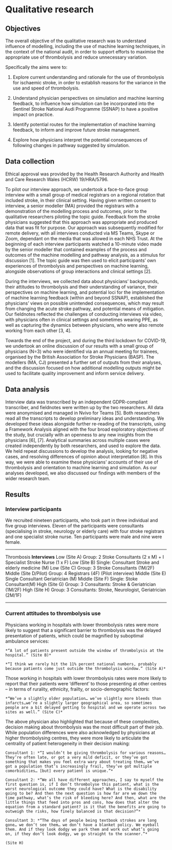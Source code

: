 # Qualitative research

## Objectives

The overall objective of the qualitative research was to understand influence of modelling, including the use of machine learning techniques, in the context of the national audit, in order to support efforts to maximise the appropriate use of thrombolysis and reduce unnecessary variation. 

Specifically the aims were to:

1. Explore current understanding and rationale for the use of thrombolysis for ischaemic stroke, in order to establish reasons for the variance in the use and speed of thrombolysis.

2. Understand physician perspectives on simulation and machine learning feedback, to influence how simulation can be incorporated into the Sentinel Stroke National Audi Programme (SSNAP) to have a positive impact on practice. 

3. Identify potential routes for the implementation of machine learning feedback, to inform and improve future stroke management.

4. Explore how physicians interpret the potential consequences of following changes in pathway suggested by simulation.

## Data collection

Ethical approval was provided by the Health Research Authority and Health and Care Research Wales (HCRW) 19/HRA/5796.

To pilot our interview approach, we undertook a face-to-face group interview with a small group of medical registrars on a regional rotation that included stroke, in their clinical setting. Having given written consent to interview, a senior modeller (MA) provided the registrars with a demonstration of the modelling process and outcomes, prior to the qualitative researchers piloting the topic guide. Feedback from the stroke physicians suggested that this approach was appropriate and produced data that was fit for purpose.
Our approach was subsequently modified for remote delivery, with all interviews conducted via MS Teams, Skype or Zoom, dependant on the media that was allowed in each NHS Trust. At the beginning of each interview participants watched a 10-minute video made by the senior modeller that contained examples of the process and outcomes of the machine modelling and pathway analysis, as a stimulus for discussion [1]. The topic guide was then used to elicit participants’ own experiences of thrombolysis and perspectives on machine learning, alongside observations of group interactions and clinical settings [2].

During the interviews, we collected data about physicians’ backgrounds, their attitudes to thrombolysis and their understanding of variance, their perspectives on machine learning, and potential loci for the implementation of machine learning feedback (within and beyond SSNAP), established the physicians’ views on possible unintended consequences, which may result from changing the acute stroke pathway, and potential means of mitigation. Our fieldnotes reflected the challenges of conducting interviews via video, with physicians often in clinical settings and sometimes wearing PPE, as well as capturing the dynamics between physicians, who were also remote working from each other [3, 4].

Towards the end of the project, and during the third lockdown for COVID-19, we undertook an online discussion of our results with a small group of physicians (N=3) who were identified via an annual meeting for trainees, organised by the British Association for Stroke Physicians (BASP). The modellers (MA, CJ) presented a further set of outputs from their analyses, and the discussion focused on how additional modelling outputs might be used to facilitate quality improvement and inform service delivery.

## Data analysis

Interview data was transcribed by an independent GDPR-compliant transcriber, and fieldnotes were written up by the two researchers. All data were anonymised and managed in Nvivo for Teams [5]. Both researchers read all the transcripts to develop preliminary ideas and understanding. We developed these ideas alongside further re-reading of the transcripts, using a Framework Analysis aligned with the four broad exploratory objectives of the study, but crucially with an openness to any new insights from the physicians [6], [7]. Analytical summaries across multiple cases were created independently by both researchers, and used to explore the data. We held repeat discussions to develop the analysis, looking for negative cases, and resolving differences of opinion about interpretation [8]. In this way, we were able to examine these physicians’ accounts of their use of thrombolysis and orientation to machine learning and simulation. As our analyses developed, we also discussed our findings with members of the wider research team.

## Results

### Interview participants

We recruited nineteen participants, who took part in three individual and five group interviews. Eleven of the participants were consultants (specialising in stroke, neurology or elderly care) with four stroke registrars and one specialist stroke nurse. Ten participants were male and nine were female. 

----------------------- ------------------------------------------------------------------------
  Thrombosis              **Interviews**
  Low (Site A)            Group: 2 Stoke Consultants (2 x M) + I Specialist Stroke Nurse (1 x F)
  Low (Site B)            Single: Consultant Stroke and elderly medicine (M)
  Low (Site C)            Group: 3 Stroke Consultants (1M/2F)
  Middle (Site D/Pilot)   Group: 4 Registrars (4F) (Pilot interview)
  Middle (Site E)         Single Consultant Geriatrician (M)
  Middle (Site F)         Single: Stoke Consultant(M)
  High (Site G)           Group: 3 Consultants: Stroke & Geriatrician (1M/2F)
  High (Site H)           Group: 3 Consultants: Stroke, Neurologist, Geriatrician (2M/1F)
  ----------------------- ------------------------------------------------------------------------
  
  


### Current attitudes to thrombolysis use
Physicians working in hospitals with lower thrombolysis rates were more likely to suggest that a significant barrier to thrombolysis was the delayed presentation of patients, which could be magnified by suboptimal ambulance services:

```{admonition} Quote
*“A lot of patients present outside the window of thrombolysis at the hospital.” (Site B)*

*“I think we rarely hit the 11% percent national numbers, probably because patients come just outside the thrombolysis window.” (Site A)*
```

Those working in hospitals with lower thrombolysis rates were more likely to report that their patients were ‘different’ to those presenting at other centres – in terms of rurality, ethnicity, frailty, or socio-demographic factors: 

```{admonition} Quote
*“We’ve a slightly older population… we’ve slightly more bleeds than infarcts…we’re a slightly larger geographical area, so sometimes people are a bit delayed getting to hospital and we operate across two sites as well.” (Site C)*
```
The above physician also highlighted that because of these complexities, decision making about thrombolysis was the most difficult part of their job. 
While population differences were also acknowledged by physicians at higher thrombolysing centres, they were more likely to articulate the centrality of patient heterogeneity in their decision making: 

```{admonition} Quote
Consultant 1: *“I wouldn’t be giving thrombolysis for various reasons… They’re often late, or got a very mild deficit, or they’ve got something that makes you feel extra wary about treating them… we’ve got a population that’s increasingly frail, they’ve got multiple comorbidities… [but] every patient is unique.”*

Consultant 2: *“We all have different approaches, I say to myself the first question is, if I don’t thrombolyse this patient, what is the worst neurological outcome they could have? What is the disability going to be? And then the next question is how far are we down the time pathway, what’s the risk of bleeding here? And then, what are the little things that feed into pros and cons, how does that alter the equation from a standard patient? is it that the benefits are going to outweigh the risks, how finely balanced is that decision?”*

Consultant 3: *“The days of people being textbook strokes are long gone… we don’t see them… we don’t have a blanket policy. We eyeball them. And if they look dodgy we park them and work out what’s going on, if they don’t look dodgy, we go straight to the scanner.”* 

(Site H)
```

